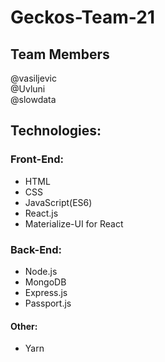 # Geckos-Team-21

## Team Members

@vasiljevic<br/>  @Uvluni<br/>   @slowdata

## Technologies: </br>
### Front-End:
* HTML <br/>
* CSS <br/>
* JavaScript(ES6) <br/>
* React.js </br>
* Materialize-UI for React

### Back-End:
* Node.js <br/>
* MongoDB <br/>
* Express.js <br/>
* Passport.js 

#### Other:
* Yarn
